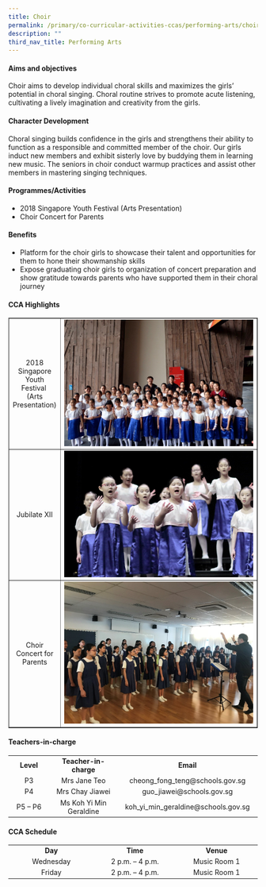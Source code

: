 ```yaml
---
title: Choir
permalink: /primary/co-curricular-activities-ccas/performing-arts/choir/
description: ""
third_nav_title: Performing Arts
---
```

<h4><strong>Aims and objectives</strong></h4>
<p>Choir aims to develop individual choral skills and maximizes the girls&rsquo; potential in choral singing. Choral routine strives to promote acute listening, cultivating a lively imagination and creativity from the girls.</p>
<h4><strong>Character Development</strong></h4>
<p>Choral singing builds confidence in the girls and strengthens their ability to function as a responsible and committed member of the choir. Our girls induct new members and exhibit sisterly love by buddying them in learning new music. The seniors in choir conduct warmup practices and assist other members in mastering singing techniques.</p>
<h4><strong>Programmes/Activities</strong></h4>
<ul>
<li>2018 Singapore Youth Festival (Arts Presentation)</li>
<li>Choir Concert for Parents</li>
</ul>
<h4><strong>Benefits</strong></h4>
<ul>
<li>Platform for the choir girls to showcase their talent and opportunities for them to hone their showmanship skills</li>
<li>Expose graduating choir girls to organization of concert preparation and show gratitude towards parents who have supported them in their choral journey</li>
</ul>
<h4><strong>CCA Highlights</strong></h4>
<table style="border-collapse: collapse; width: 100%;" border="1">
<tbody>
<tr>
<td style="width: 18%; text-align: center;">2018 Singapore Youth Festival&nbsp;<br />(Arts Presentation)</td>
<td style="width: 82%;"><img src="/images/cho1.jpg"></td>
</tr>
<tr>
<td style="width: 18%; text-align: center;">Jubilate XII</td>
<td style="width: 82%;"><img src="/images/cho2.jpg"></td>
</tr>
<tr>
<td style="width: 18%; text-align: center;">Choir Concert for Parents</td>
<td style="width: 82%;"><img src="/images/cho3.jpg"></td>
</tr>
</tbody>
</table>
<h4><strong>Teachers-in-charge</strong></h4>
<table>
<tbody>
<tr>
<td style="text-align: center;" width="113"><strong>Level</strong></td>
<td style="text-align: center;" width="198"><strong>Teacher-in-charge</strong></td>
<td style="text-align: center;" width="293"><strong>Email</strong></td>
</tr>
<tr>
<td style="text-align: center;" width="113">P3</td>
<td style="text-align: center;" width="198">Mrs Jane Teo</td>
<td style="text-align: center;" width="293">cheong_fong_teng@schools.gov.sg</td>
</tr>
<tr>
<td style="text-align: center;" width="113">P4</td>
<td style="text-align: center;" width="198">Mrs Chay Jiawei</td>
<td style="text-align: center;" width="293">guo_jiawei@schools.gov.sg</td>
</tr>
<tr>
<td style="text-align: center;" width="113">P5 &ndash; P6</td>
<td style="text-align: center;" width="198">Ms Koh Yi Min Geraldine</td>
<td style="text-align: center;" width="293">koh_yi_min_geraldine@schools.gov.sg</td>
</tr>
</tbody>
</table>
<h4><strong>CCA Schedule</strong></h4>
<table>
<tbody>
<tr>
<td style="text-align: center;" width="184"><strong>Day</strong></td>
<td style="text-align: center;" width="184"><strong>Time</strong></td>
<td style="text-align: center;" width="184"><strong>Venue</strong></td>
</tr>
<tr>
<td style="text-align: center;" width="184">Wednesday</td>
<td style="text-align: center;" width="184">2 p.m. &ndash; 4 p.m.</td>
<td style="text-align: center;" width="184">Music Room 1</td>
</tr>
<tr>
<td style="text-align: center;" width="184">Friday</td>
<td style="text-align: center;" width="184">2 p.m. &ndash; 4 p.m.</td>
<td style="text-align: center;" width="184">Music Room 1</td>
</tr>
</tbody>
</table>